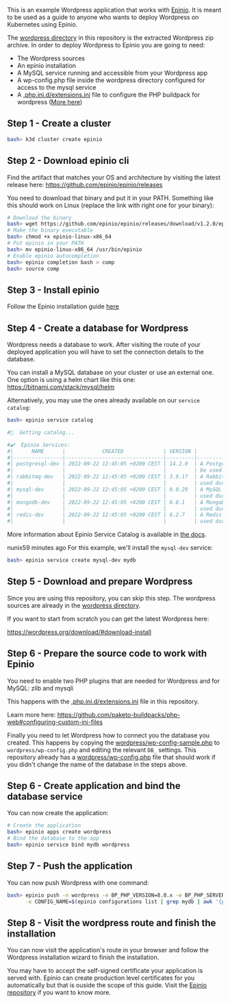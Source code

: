 This is an example Wordpress application that works with [Epinio](https://github.com/epinio/epinio).
It is meant to be used as a guide to anyone who wants to deploy Wordpress on Kubernetes using Epinio.

The [wordpress directory](wordpress/) in this repository is the extracted Wordpress zip archive.
In order to deploy Wordpress to Epinio you are going to need:

- The Wordpress sources
- An epinio installation
- A MySQL service running and accessible from your Wordpress app
- A wp-config.php file inside the wordpress directory configured for access to the mysql service
- A [.php.ini.d/extensions.ini](.php.ini.d/extensions.ini)
  file to configure the PHP buildpack for wordpress ([More here](https://github.com/paketo-buildpacks/php-web#configuring-custom-ini-files))

## Step 1 - Create a cluster

```bash
bash> k3d cluster create epinio
```

## Step 2 - Download epinio cli

Find the artifact that matches your OS and architecture by visiting the latest
release here: https://github.com/epinio/epinio/releases

You need to download that binary and put it in your PATH. Something like this
should work on Linux (replace the link with right one for your binary):

```bash
# Download the binary
bash> wget https://github.com/epinio/epinio/releases/download/v1.2.0/epinio-linux-x86_64
# Make the binary executable
bash> chmod +x epinio-linux-x86_64
# Put epinio in your PATH
bash> mv epinio-linux-x86_64 /usr/bin/epinio
# Enable epinio autocompletion
bash> epinio completion bash > comp
bash> source comp
```

## Step 3 - Install epinio

Follow the Epinio installation guide [here](https://docs.epinio.io/installation)

## Step 4 - Create a database for Wordpress

Wordpress needs a database to work. After visiting the route of your deployed application you will have to set the connection details to the database.

You can install a MySQL database on your cluster or use an external one. One option is using a helm chart like this one: https://bitnami.com/stack/mysql/helm

Alternatively, you may use the ones already available on our `service catalog`:

```bash
bash> epinio service catalog

#🚢  Getting catalog...

#✔️  Epinio Services:
#|      NAME      |            CREATED             | VERSION |          DESCRIPTION           |
#|----------------|--------------------------------|---------|--------------------------------|
#| postgresql-dev | 2022-09-22 12:45:05 +0200 CEST | 14.2.0  | A PostgreSQL service that can  |
#|                |                                |         | be used during development     |
#| rabbitmq-dev   | 2022-09-22 12:45:05 +0200 CEST | 3.9.17  | A RabbitMQ service that can be |
#|                |                                |         | used during development        |
#| mysql-dev      | 2022-09-22 12:45:05 +0200 CEST | 8.0.29  | A MySQL service that can be    |
#|                |                                |         | used during development        |
#| mongodb-dev    | 2022-09-22 12:45:05 +0200 CEST | 6.0.1   | A MongoDB service that can be  |
#|                |                                |         | used during development        |
#| redis-dev      | 2022-09-22 12:45:05 +0200 CEST | 6.2.7   | A Redis service that can be    |
#|                |                                |         | used during development        |
```
More information about Epinio Service Catalog is available in [the docs](https://docs.epinio.io/references/customization/catalog).

nunix59 minutes ago
For this example, we'll install the `mysql-dev` service:
```bash
bash> epinio service create mysql-dev mydb 
```
## Step 5 - Download and prepare Wordpress

Since you are using this repository, you can skip this step. The wordpress
sources are already in the [wordpress directory](wordpress).

If you want to start from scratch you can get the latest Wordpress here:

https://wordpress.org/download/#download-install

## Step 6 - Prepare the source code to work with Epinio

You need to enable two PHP plugins that are needed for
Wordpress and for MySQL:  zlib and mysqli

This happens with the [.php.ini.d/extensions.ini](.php.ini.d/extensions.ini) file
in this repository.

Learn more here: https://github.com/paketo-buildpacks/php-web#configuring-custom-ini-files

Finally you need to let Wordpress how to connect you the database you created.
This happens by copying the [wordpress/wp-config-sample.php](wordpress/wp-config-sample.php)
to `wordpress/wp-config.php` and editing the relevant `DB_` settings.
This repository already has a [wordpress/wp-config.php](wordpress/wp-config.php) file
that should work if you didn't change the name of the database in the steps above.

## Step 6 - Create application and bind the database service

You can now create the application:
```bash
# Create the application
bash> epinio apps create wordpress
# Bind the database to the app
bash> epinio service bind mydb wordpress
```

## Step 7 - Push the application

You can now push Wordpress with one command:

```bash
bash> epinio push -n wordpress -e BP_PHP_VERSION=8.0.x -e BP_PHP_SERVER=nginx -e BP_PHP_WEB_DIR=wordpress \
      -e CONFIG_NAME=$(epinio configurations list | grep mydb | awk '{print $2}')
```

## Step 8 - Visit the wordpress route and finish the installation

You can now visit the application's route in your browser and follow the Wordpress
installation wizard to finish the installation.

You may have to accept the self-signed certificate your application is served with.
Epinio can create production level certificates for you automatically but that is
ouside the scope of this guide. Visit the [Epinio repository](https://github.com/epinio/epinio)
if you want to know more.
